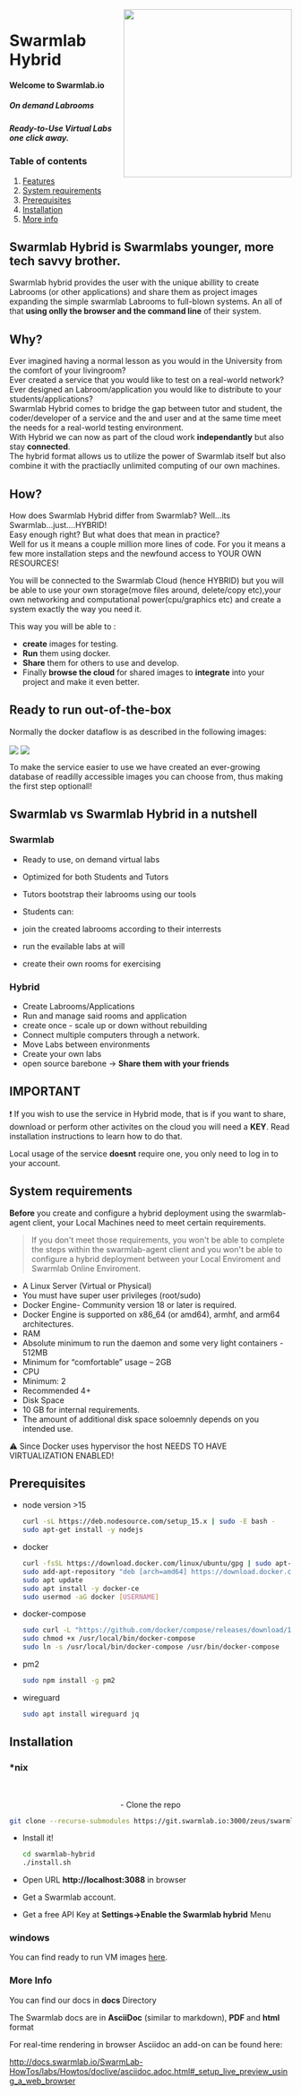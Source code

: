 <img align="right" width="300" height="300" src="https://git.swarmlab.io:3000/zeus/swarmlab-hybrid/raw/branch/master/docs/images/hybrid-1.png">

# Swarmlab Hybrid
  

#### **Welcome to Swarmlab.io**

##### **On demand Labrooms**
##### **Ready-to-Use Virtual Labs one click away.**
  
  
 
### Table of contents
  
1. [Features](#introduction)
2. [System requirements ](#systemrequirements)
3. [Prerequisites](#prerequisites)
4. [Installation](#installation)
5. [More info](#moreinfo)


### <a name="introduction"></a>
## <b>Swarmlab Hybrid</b> is Swarmlabs younger, more tech savvy brother.  

Swarmlab hybrid provides the user with the unique abillity to create  Labrooms (or other applications) and share them as project images expanding the simple swarmlab Labrooms to full-blown systems. An all of that <b>using onlly the browser and the command line</b> of their system.
  
## Why?
Ever imagined having a normal lesson as you would in the University from the comfort of your livingroom?  
Ever created a service that you would like to test on a real-world network?  
Ever designed an Labroom/application you would like to distribute to your students/applications?  
Swarmlab Hybrid comes to bridge the gap between tutor and student, the coder/developer of a service and the and user and at the same time meet the needs for a real-world testing environment.   
With Hybrid we can now as part of the cloud work <b>independantly</b> but also stay <b>connected</b>.  
The hybrid format allows us to utilize the power of Swarmlab itself but also combine it with the practiaclly unlimited computing of our own machines.

## How?
How does Swarmlab Hybrid differ from Swarmlab? Well...its Swarmlab...just....HYBRID!  
Easy enough right? But what does that mean in practice?  
Well for us it means a couple million more lines of code. For you it means a few more installation steps and the newfound access to YOUR OWN RESOURCES!

You will be connected to the Swarmlab Cloud (hence HYBRID) but you will be able to use your own storage(move files around, delete/copy etc),your own networking and computational power(cpu/graphics etc) and create a system exactly the way you need it.  

This way you will be able to :
- <b>create</b> images for testing.  
- <b>Run</b> them using docker.  
- <b>Share</b> them for others to use and develop.  
- Finally <b>browse the cloud</b> for shared images to <b>integrate</b> into your project and make it even better.  

## Ready to run out-of-the-box

Normally the docker dataflow is as described in the following images:

<img align="center"  src="https://git.swarmlab.io:3000/zeus/swarmlab-hybrid/raw/branch/master/docs/images/docker-build.png">
<img align="center"  src="https://git.swarmlab.io:3000/zeus/swarmlab-hybrid/raw/branch/master/docs/images/docker-run.png">

To make the service easier to use we have created an ever-growing database of readilly accessible images you can choose from, thus making the first step optionall!

## Swarmlab vs Swarmlab Hybrid in a nutshell

### Swarmlab

- Ready to use, on demand virtual labs
- Optimized for both Students and Tutors
- Tutors bootstrap their labrooms using our tools

- Students can:  
 - join the created labrooms according to their interrests
 - run the evailable labs at will
 - create their own rooms for exercising  


### Hybrid
- Create Labrooms/Applications
- Run and manage said rooms and application
- create once - scale up or down without rebuilding
- Connect multiple computers through a network.
- Move Labs between environments
- Create your own labs 
- open source barebone -> <b>Share them with your friends</b>


## IMPORTANT
:exclamation: If you wish to use the service in Hybrid mode, that is if you want to share, download or perform other activites on the cloud you will need a <b>KEY</b>. Read installation instructions to learn how to do that.  

Local usage of the service <b>doesnt</b> require one, you only need to log in to your account.  

## System requirements<a name="systemrequirements"></a>
  
  
**Before** you create and configure a hybrid deployment using the swarmlab-agent client, your Local Machines need to meet certain requirements.
  

> If you don't meet those requirements, you won't be able to complete the steps within the swarmlab-agent client and you won't be able to configure a hybrid deployment between your Local Enviroment and Swarmlab Online Enviroment.
   

- A Linux Server (Virtual or Physical) 	
 - You must have super user privileges (root/sudo)
- Docker Engine- Community version 18 or later is required. 	
 -  Docker Engine is supported on x86_64 (or amd64), armhf, and arm64 architectures.
- RAM
 - Absolute minimum to run the daemon and some very light containers - 512MB
 - Minimum for “comfortable” usage – 2GB
- CPU
 - Minimum: 2
 - Recommended 4+
- Disk Space
 - 10 GB for internal requirements.
 - The amount of additional disk space soloemnly depends on you intended use.

:warning: Since Docker uses hypervisor the host NEEDS TO HAVE VIRTUALIZATION ENABLED!




## Prerequisites<a name="prerequisites"></a>

* node version >15

  ```sh
  curl -sL https://deb.nodesource.com/setup_15.x | sudo -E bash -
  sudo apt-get install -y nodejs
  ```
* docker 

  ```sh
  curl -fsSL https://download.docker.com/linux/ubuntu/gpg | sudo apt-key add -
  sudo add-apt-repository "deb [arch=amd64] https://download.docker.com/linux/ubuntu $(lsb_release -cs) stable"
  sudo apt update
  sudo apt install -y docker-ce
  sudo usermod -aG docker [USERNAME]
  ```
* docker-compose

  ```sh
  sudo curl -L "https://github.com/docker/compose/releases/download/1.27.4/docker-compose-$(uname -s)-$(uname -m)" -o /usr/local/bin/docker-compose
  sudo chmod +x /usr/local/bin/docker-compose
  sudo ln -s /usr/local/bin/docker-compose /usr/bin/docker-compose
  ```
* pm2

  ```sh
  sudo npm install -g pm2
  ```
* wireguard

  ```sh
  sudo apt install wireguard jq
  ```

## Installation<a name="installation"></a>
  
  ### *nix
  
<br />
<p align="center">
  <p align="center">
- Clone the repo

   ```sh
   git clone --recurse-submodules https://git.swarmlab.io:3000/zeus/swarmlab-hybrid.git
   ```
- Install it!

   ```sh
   cd swarmlab-hybrid
   ./install.sh
   ```
- Open URL __http://localhost:3088__ in browser 
 - Get a Swarmlab account. 
- Get a free API Key at  **Settings->Enable the Swarmlab hybrid** Menu
  </p>
</p>

### windows
You can find ready to run VM images <a href="https://uniwagr-my.sharepoint.com/:u:/g/personal/ice19390012_uniwa_gr/EbhjQIeiDeNFkfkSBWczRggBcJq2Pv6lAJs-NKkT4hXg-g?e=0VC0xa">here</a>.

### More Info<a name="moreinfo"></a>

You can find our docs in **docs** Directory

The Swarmlab docs are in **AsciiDoc** (similar to markdown), **PDF** and **html** format

  
For real-time rendering in browser Asciidoc an add-on can be found here:

http://docs.swarmlab.io/SwarmLab-HowTos/labs/Howtos/doclive/asciidoc.adoc.html#_setup_live_preview_using_a_web_browser

